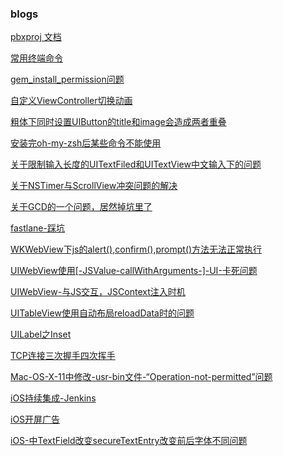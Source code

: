 ### blogs

[pbxproj 文档](docs/pbxproj.md)

[常用终端命令](docs/常用命令行.md)

[gem_install_permission问题](docs/gem_install_permission问题.md)

[自定义ViewController切换动画](docs/自定义ViewController切换动画.md)

[粗体下同时设置UIButton的title和image会造成两者重叠](docs/粗体下同时设置UIButton的title和image会造成两者重叠.md)

[安装完oh-my-zsh后某些命令不能使用](docs/安装完oh-my-zsh后某些命令不能使用.md)

[关于限制输入长度的UITextFiled和UITextView中文输入下的问题](docs/关于限制输入长度的UITextFiled和UITextView中文输入下的问题.md)

[关于NSTimer与ScrollView冲突问题的解决](docs/关于NSTimer与ScrollView冲突问题的解决.md)

[关于GCD的一个问题，居然掉坑里了](docs/关于GCD的一个问题，居然掉坑里了.md)

[fastlane-踩坑](docs/fastlane-踩坑实录.md)

[WKWebView下js的alert(),confirm(),prompt()方法无法正常执行](docs/WKWebView下js的alert(),confirm(),prompt()方法无法正常执行.md)

[UIWebView使用[-JSValue-callWithArguments-]-UI-卡死问题](docs/UIWebView使用[-JSValue-callWithArguments-]-UI-卡死问题.md)

[UIWebView-与JS交互，JSContext注入时机](docs/UIWebView-与JS交互，JSContext注入时机.md)

[UITableView使用自动布局reloadData时的问题](docs/UITableView使用自动布局reloadData时的问题.md)

[UILabel之Inset](docs/UILabel之Inset.md)

[TCP连接三次握手四次挥手](docs/TCP连接三次握手四次挥手.md)

[Mac-OS-X-11中修改-usr-bin文件-“Operation-not-permitted”问题](docs/Mac-OS-X-11中修改-usr-bin文件-“Operation-not-permitted”问题.md)

[iOS持续集成-Jenkins](docs/iOS持续集成-Jenkins.md)

[iOS开屏广告](docs/iOS开屏广告.md)

[iOS-中TextField改变secureTextEntry改变前后字体不同问题](docs/iOS-中TextField改变secureTextEntry改变前后字体不同问题.md)
